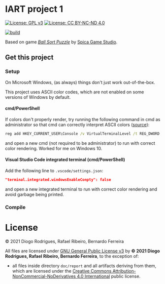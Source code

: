<!--
Copyright (C) 2021 Diogo Rodrigues, Rafael Ribeiro, Bernardo Ferreira
Distributed under the terms of the GNU General Public License, version 3
-->

# IART project 1

[![License: GPL v3](https://img.shields.io/badge/License-GPLv3-blue.svg)](https://www.gnu.org/licenses/gpl-3.0)
[![License: CC BY-NC-ND 4.0](https://img.shields.io/badge/License-CC%20BY--NC--ND%204.0-lightgrey.svg)](https://creativecommons.org/licenses/by-nc-nd/4.0/)

[![build](https://github.com/dmfrodrigues/feup-iart-proj1/actions/workflows/build.yml/badge.svg)](https://github.com/dmfrodrigues/feup-iart-proj1/actions/workflows/build.yml)

Based on game [*Ball Sort Puzzle*](https://play.google.com/store/apps/details?id=com.spicags.ballsort&hl=pt_PT&gl=US) by [Spica Game Studio](https://play.google.com/store/apps/developer?id=Spica+Game+Studio).

## Get this project

### Setup

On Microsoft Windows, (as always) things don't just work out-of-the-box.

This project uses ASCII color codes, which are not enabled on some versions of Windows by default.

#### cmd/PowerShell

If colors don't properly render, try running the following command in cmd as administrator so that cmd can correctly interpret ASCII colors ([source](https://www.codeproject.com/Tips/5255355/How-to-Put-Color-on-Windows-Console)):
```cmd
reg add HKEY_CURRENT_USER\Console /v VirtualTerminalLevel /t REG_DWORD /d 0x00000001 /f
```
and open a new cmd (not required to be administrator) to run with correct color rendering. Worked for me on Windows 10.

#### Visual Studio Code integrated terminal (cmd/PowerShell)

Add the following line to `.vscode/settings.json`:
```json
"terminal.integrated.windowsEnableConpty": false
```
and open a new integrated terminal to run with correct color rendering and avoid garbage being printed.

### Compile


# License

© 2021 Diogo Rodrigues, Rafael Ribeiro, Bernardo Ferreira

All files are licensed under [GNU General Public License v3](LICENSE) by **© 2021 Diogo Rodrigues, Rafael Ribeiro, Bernardo Ferreira**, to the exception of:
- all files inside directory `doc/report` and all artifacts deriving from them, which are licensed under the [Creative Commons Attribution-NonCommercial-NoDerivatives 4.0 International](doc/report/LICENSE) public license.

<!-- The files not authored by us are presented as a fundamental complement to the presented solutions, and are made available under *fair use for education*. -->
